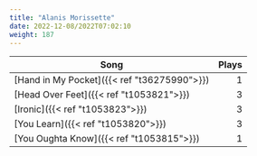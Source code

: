 ```yaml
---
title: "Alanis Morissette"
date: 2022-12-08/2022T07:02:10
weight: 187
---
```




 Song | Plays 
----- | -----:
[Hand in My Pocket]({{< ref "t36275990">}}) | 1
[Head Over Feet]({{< ref "t1053821">}}) | 3
[Ironic]({{< ref "t1053823">}}) | 3
[You Learn]({{< ref "t1053820">}}) | 3
[You Oughta Know]({{< ref "t1053815">}}) | 1
